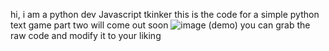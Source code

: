 hi, i am a python dev
Javascript tkinker
this is the code for a simple python text game
part two will come out soon
![image](https://user-images.githubusercontent.com/95881676/145674068-55b38ace-bb53-4256-9db7-6b6fd74d7a2e.png)
(demo)
you can grab the raw code and modify it to your liking
